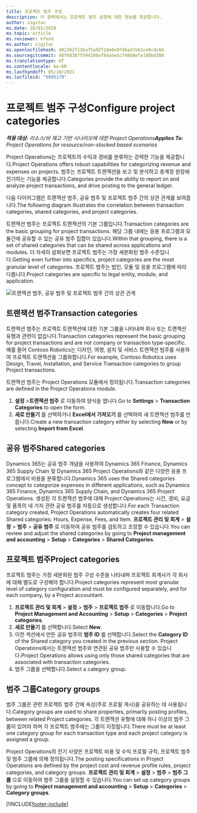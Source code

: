 ```yaml
---
title: 프로젝트 범주 구성
description: 이 항목에서는 프로젝트 범주 설정에 대한 정보를 제공합니다.
author: sigitac
ms.date: 10/01/2020
ms.topic: article
ms.reviewer: kfend
ms.author: sigitac
ms.openlocfilehash: d82302f12ba75a92f2de0e9746ad7e61ce0cdc6b
ms.sourcegitcommit: 40f68387f594180af64a5e5c748b6efa188bd300
ms.translationtype: HT
ms.contentlocale: ko-KR
ms.lasthandoff: 05/10/2021
ms.locfileid: "5995179"
---
```

# <a name="configure-project-categories"></a><span data-ttu-id="7bceb-103">프로젝트 범주 구성</span><span class="sxs-lookup"><span data-stu-id="7bceb-103">Configure project categories</span></span>

<span data-ttu-id="7bceb-104">_**적용 대상:** 리소스/비 재고 기반 시나리오에 대한 Project Operations_</span><span class="sxs-lookup"><span data-stu-id="7bceb-104">_**Applies To:** Project Operations for resource/non-stocked based scenarios_</span></span>

<span data-ttu-id="7bceb-105">Project Operations는 프로젝트의 수익과 경비를 분류하는 강력한 기능을 제공합니다.</span><span class="sxs-lookup"><span data-stu-id="7bceb-105">Project Operations offers robust capabilities for categorizing revenue and expenses on projects.</span></span> <span data-ttu-id="7bceb-106">범주는 프로젝트 트랜잭션을 보고 및 분석하고 총계정 원장에 전기하는 기능을 제공합니다.</span><span class="sxs-lookup"><span data-stu-id="7bceb-106">Categories provide the ability to report on and analyze project transactions, and drive posting to the general ledger.</span></span>

<span data-ttu-id="7bceb-107">다음 다이어그램은 트랜잭션 범주, 공유 범주 및 프로젝트 범주 간의 상관 관계를 보여줍니다.</span><span class="sxs-lookup"><span data-stu-id="7bceb-107">The following diagram illustrates the correlation between transaction categories, shared categories, and project categories.</span></span> 

<span data-ttu-id="7bceb-108">트랜잭션 범주는 프로젝트 트랜잭션의 기본 그룹입니다.</span><span class="sxs-lookup"><span data-stu-id="7bceb-108">Transaction categories are the basic grouping for project transactions.</span></span> <span data-ttu-id="7bceb-109">해당 그룹 내에는 응용 프로그램과 모듈간에 공유할 수 있는 공유 범주 집합이 있습니다.</span><span class="sxs-lookup"><span data-stu-id="7bceb-109">Within that grouping, there is a set of shared categories that can be shared across applications and modules.</span></span> <span data-ttu-id="7bceb-110">더 자세히 살펴보면 프로젝트 범주는 가장 세분화된 범주 수준입니다.</span><span class="sxs-lookup"><span data-stu-id="7bceb-110">Getting even further into specifics, project categories are the most granular level of categories.</span></span> <span data-ttu-id="7bceb-111">프로젝트 범주는 법인, 모듈 및 응용 프로그램에 따라 다릅니다.</span><span class="sxs-lookup"><span data-stu-id="7bceb-111">Project categories are specific to legal entity, module, and application.</span></span>

![트랜잭션 범주, 공유 범주 및 프로젝트 범주 간의 상관 관계](media/project-categories.png)

## <a name="transaction-categories"></a><span data-ttu-id="7bceb-113">트랜잭션 범주</span><span class="sxs-lookup"><span data-stu-id="7bceb-113">Transaction categories</span></span>

<span data-ttu-id="7bceb-114">트랜잭션 범주는 프로젝트 트랜잭션에 대한 기본 그룹을 나타내며 회사 또는 트랜잭션 유형과 관련이 없습니다.</span><span class="sxs-lookup"><span data-stu-id="7bceb-114">Transaction categories represent the basic grouping for project transactions and are not company or transaction type-specific.</span></span> <span data-ttu-id="7bceb-115">예를 들어 Contoso Robotics는 디자인, 여행, 설치 및 서비스 트랜잭션 범주를 사용하여 프로젝트 트랜잭션을 그룹화합니다.</span><span class="sxs-lookup"><span data-stu-id="7bceb-115">For example, Contoso Robotics uses Design, Travel, Installation, and Service Transaction categories to group Project transactions.</span></span>

<span data-ttu-id="7bceb-116">트랜잭션 범주는 Project Operations 모듈에서 정의됩니다.</span><span class="sxs-lookup"><span data-stu-id="7bceb-116">Transaction categories are defined in the Project Operations module.</span></span> 
1. <span data-ttu-id="7bceb-117">**설정** \>**트랜잭션 범주** 로 이동하여 양식을 엽니다.</span><span class="sxs-lookup"><span data-stu-id="7bceb-117">Go to **Settings** \> **Transaction Categories** to open the form.</span></span> 
2. <span data-ttu-id="7bceb-118">**새로 만들기** 를 선택하거나 **Excel에서 가져오기** 를 선택하여 새 트랜잭션 범주를 만듭니다.</span><span class="sxs-lookup"><span data-stu-id="7bceb-118">Create a new transaction category either by selecting **New** or by selecting **Import from Excel**.</span></span>

## <a name="shared-categories"></a><span data-ttu-id="7bceb-119">공유 범주</span><span class="sxs-lookup"><span data-stu-id="7bceb-119">Shared categories</span></span>

<span data-ttu-id="7bceb-120">Dynamics 365는 공유 범주 개념을 사용하여 Dynamics 365 Finance, Dynamics 365 Supply Chain 및 Dynamics 365 Project Operations와 같은 다양한 응용 프로그램에서 비용을 분류합니다.</span><span class="sxs-lookup"><span data-stu-id="7bceb-120">Dynamics 365 uses the Shared categories concept to categorize expenses in different applications, such as Dynamics 365 Finance, Dynamics 365 Supply Chain, and Dynamics 365 Project Operations.</span></span> <span data-ttu-id="7bceb-121">생성된 각 트랜잭션 범주에 대해 Project Operations는 시간, 경비, 요금 및 품목의 네 가지 관련 공유 범주를 자동으로 생성합니다.</span><span class="sxs-lookup"><span data-stu-id="7bceb-121">For each Transaction category created, Project Operations automatically creates four related Shared categories: Hours, Expense, Fees, and Item.</span></span> <span data-ttu-id="7bceb-122">**프로젝트 관리 및 회계** \> **설정** \> **범주** \> **공유 범주** 로 이동하여 공유 범주를 검토하고 조정할 수 있습니다.</span><span class="sxs-lookup"><span data-stu-id="7bceb-122">You can review and adjust the shared categories by going to **Project management and accounting** \> **Setup** \> **Categories** \> **Shared Categories**.</span></span>

## <a name="project-categories"></a><span data-ttu-id="7bceb-123">프로젝트 범주</span><span class="sxs-lookup"><span data-stu-id="7bceb-123">Project categories</span></span>

<span data-ttu-id="7bceb-124">프로젝트 범주는 가장 세분화된 범주 구성 수준을 나타내며 프로젝트 회계사가 각 회사에 대해 별도로 구성해야 합니다.</span><span class="sxs-lookup"><span data-stu-id="7bceb-124">Project categories represent most granular level of category configuration and must be configured separately, and for each company, by a Project accountant.</span></span>

1. <span data-ttu-id="7bceb-125">**프로젝트 관리 및 회계** \> **설정** \> **범주** \> **프로젝트 범주** 로 이동합니다.</span><span class="sxs-lookup"><span data-stu-id="7bceb-125">Go to **Project Management and Accounting** \> **Setup** \> **Categories** \> **Project categories**.</span></span>
2. <span data-ttu-id="7bceb-126">**새로 만들기** 를 선택합니다.</span><span class="sxs-lookup"><span data-stu-id="7bceb-126">Select **New**.</span></span>
3. <span data-ttu-id="7bceb-127">이전 섹션에서 만든 공유 범주의 **범주 ID** 를 선택합니다.</span><span class="sxs-lookup"><span data-stu-id="7bceb-127">Select the **Category ID** of the Shared category you created in the previous section.</span></span> <span data-ttu-id="7bceb-128">Project Operations에서는 트랜잭션 범주와 연관된 공유 범주만 사용할 수 있습니다.</span><span class="sxs-lookup"><span data-stu-id="7bceb-128">Project Operations allows using only those shared categories that are associated with transaction categories.</span></span>
4. <span data-ttu-id="7bceb-129">범주 그룹을 선택합니다.</span><span class="sxs-lookup"><span data-stu-id="7bceb-129">Select a category group.</span></span>

## <a name="category-groups"></a><span data-ttu-id="7bceb-130">범주 그룹</span><span class="sxs-lookup"><span data-stu-id="7bceb-130">Category groups</span></span>

<span data-ttu-id="7bceb-131">범주 그룹은 관련 프로젝트 범주 간에 속성(주로 프로필 게시)을 공유하는 데 사용됩니다.</span><span class="sxs-lookup"><span data-stu-id="7bceb-131">Category groups are used to share properties, primarily posting profiles, between related Project categories.</span></span> <span data-ttu-id="7bceb-132">각 트랜잭션 유형에 대해 하나 이상의 범주 그룹이 있어야 하며 각 프로젝트 범주에는 그룹이 지정됩니다.</span><span class="sxs-lookup"><span data-stu-id="7bceb-132">There must be at least one category group for each transaction type and each project category is assigned a group.</span></span>

<span data-ttu-id="7bceb-133">Project Operations의 전기 사양은 프로젝트 비용 및 수익 프로필 규칙, 프로젝트 범주 및 범주 그룹에 의해 정의됩니다.</span><span class="sxs-lookup"><span data-stu-id="7bceb-133">The posting specifications in Project Operations are defined by the project cost and revenue profile rules, project categories, and category groups.</span></span> <span data-ttu-id="7bceb-134">**프로젝트 관리 및 회계** \> **설정** \> **범주** \> **범주 그룹** 으로 이동하여 범주 그룹을 설정할 수 있습니다.</span><span class="sxs-lookup"><span data-stu-id="7bceb-134">You can set up category groups by going to **Project management and accounting** \> **Setup** \> **Categories** \> **Category groups**.</span></span>


[!INCLUDE[footer-include](../includes/footer-banner.md)]